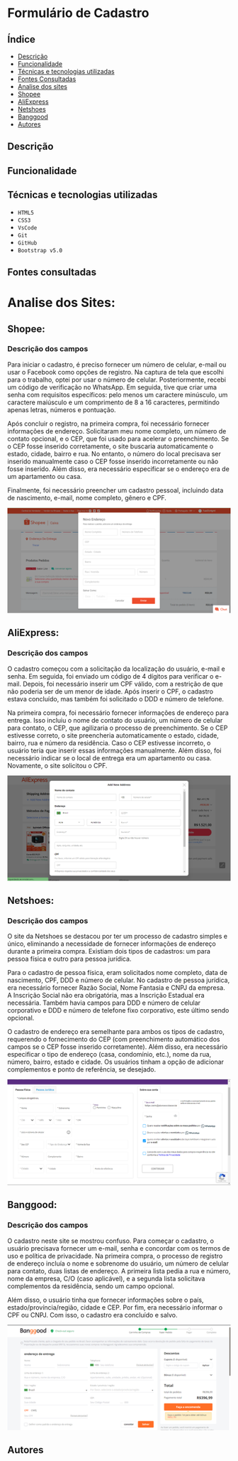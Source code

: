 # Formulário de Cadastro
## Índice 
* [Descrição](#descrição-do-projeto)
* [Funcionalidade](#funcionalidade)
* [Técnicas e tecnologias utilizadas](#técnicas-e-tecnologias-utilizadas)
* [Fontes Consultadas](#fontes-consultadas)
* [Analise dos sites](#analise-dos-sites)
* [Shopee](#shopee)
* [AliExpress](#aliexpress)
* [Netshoes](#netshoes)
* [Banggood](#banggood)
* [Autores](#autores)
## Descrição

## Funcionalidade 

## Técnicas e tecnologias utilizadas
* ``HTML5``
* ``CSS3``
* ``VsCode``
* ``Git``
* ``GitHub``
* ``Bootstrap v5.0``
## Fontes consultadas 

# Analise dos Sites:
## Shopee:
### Descrição dos campos 
Para iniciar o cadastro, é preciso fornecer um número de celular, e-mail ou usar o Facebook como opções de registro. Na captura de tela que escolhi para o trabalho, optei por usar o número de celular. Posteriormente, recebi um código de verificação no WhatsApp. Em seguida, tive que criar uma senha com requisitos específicos: pelo menos um caractere minúsculo, um caractere maiúsculo e um comprimento de 8 a 16 caracteres, permitindo apenas letras, números e pontuação.

Após concluir o registro, na primeira compra, foi necessário fornecer informações de endereço. Solicitaram meu nome completo, um número de contato opcional, e o CEP, que foi usado para acelerar o preenchimento. Se o CEP fosse inserido corretamente, o site buscaria automaticamente o estado, cidade, bairro e rua. No entanto, o número do local precisava ser inserido manualmente caso o CEP fosse inserido incorretamente ou não fosse inserido. Além disso, era necessário especificar se o endereço era de um apartamento ou casa.

Finalmente, foi necessário preencher um cadastro pessoal, incluindo data de nascimento, e-mail, nome completo, gênero e CPF.

![Site 1](img/Shopee.png)
## AliExpress:
### Descrição dos campos 
O cadastro começou com a solicitação da localização do usuário, e-mail e senha. Em seguida, foi enviado um código de 4 dígitos para verificar o e-mail. Depois, foi necessário inserir um CPF válido, com a restrição de que não poderia ser de um menor de idade. Após inserir o CPF, o cadastro estava concluído, mas também foi solicitado o DDD e número de telefone.

Na primeira compra, foi necessário fornecer informações de endereço para entrega. Isso incluiu o nome de contato do usuário, um número de celular para contato, o CEP, que agilizaria o processo de preenchimento. Se o CEP estivesse correto, o site preencheria automaticamente o estado, cidade, bairro, rua e número da residência. Caso o CEP estivesse incorreto, o usuário teria que inserir essas informações manualmente. Além disso, foi necessário indicar se o local de entrega era um apartamento ou casa. Novamente, o site solicitou o CPF.

![Site 2](img/AliExpress.png)
## Netshoes:
### Descrição dos campos 
O site da Netshoes se destacou por ter um processo de cadastro simples e único, eliminando a necessidade de fornecer informações de endereço durante a primeira compra. Existiam dois tipos de cadastros: um para pessoa física e outro para pessoa jurídica.

Para o cadastro de pessoa física, eram solicitados nome completo, data de nascimento, CPF, DDD e número de celular. No cadastro de pessoa jurídica, era necessário fornecer Razão Social, Nome Fantasia e CNPJ da empresa. A Inscrição Social não era obrigatória, mas a Inscrição Estadual era necessária. Também havia campos para DDD e número de celular corporativo e DDD e número de telefone fixo corporativo, este último sendo opcional.

O cadastro de endereço era semelhante para ambos os tipos de cadastro, requerendo o fornecimento do CEP (com preenchimento automático dos campos se o CEP fosse inserido corretamente). Além disso, era necessário especificar o tipo de endereço (casa, condomínio, etc.), nome da rua, número, bairro, estado e cidade. Os usuários tinham a opção de adicionar complementos e ponto de referência, se desejado.

![Site 3](img/Netshoes.png)
## Banggood:
### Descrição dos campos
O cadastro neste site se mostrou confuso. Para começar o cadastro, o usuário precisava fornecer um e-mail, senha e concordar com os termos de uso e política de privacidade. Na primeira compra, o processo de registro de endereço incluía o nome e sobrenome do usuário, um número de celular para contato, duas listas de endereço. A primeira lista pedia a rua e número, nome da empresa, C/O (caso aplicável), e a segunda lista solicitava complementos da residência, sendo um campo opcional.

Além disso, o usuário tinha que fornecer informações sobre o país, estado/província/região, cidade e CEP. Por fim, era necessário informar o CPF ou CNPJ. Com isso, o cadastro era concluído e salvo.

![Site 4](img/Banggood.png)
## Autores 
